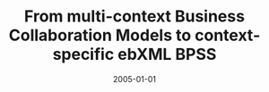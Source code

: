---
abstract: ''
authors:
- Birgit Hofreiter
- Christian Huemer
date: '2005-01-01'
featured: false
links:
- name: Publik
  url: https://publik.tuwien.ac.at/showentry.php?ID=203819&lang=2
publication: 'Vortrag: IEEE International Conference on e-Technology, e-Commerce and
  e-Services: (EEE05), Hongkong, China; 2005; in: "IEEE International Conference on
  e-Technology, e-Commerce and e-Services: (EEE05)", (2005)'
publication_types:
- '1'
publishDate: '2005-01-01'
title: From multi-context Business Collaboration Models to context-specific ebXML
  BPSS
url_pdf: ''
---